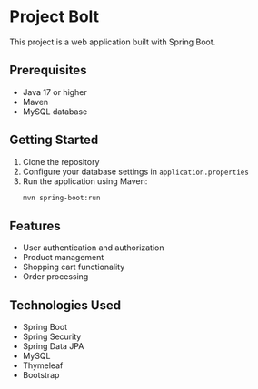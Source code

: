 # Project Bolt

This project is a web application built with Spring Boot.

## Prerequisites

- Java 17 or higher
- Maven
- MySQL database

## Getting Started

1. Clone the repository
2. Configure your database settings in `application.properties`
3. Run the application using Maven:
   ```bash
   mvn spring-boot:run
   ```

## Features

- User authentication and authorization
- Product management
- Shopping cart functionality
- Order processing

## Technologies Used

- Spring Boot
- Spring Security
- Spring Data JPA
- MySQL
- Thymeleaf
- Bootstrap
